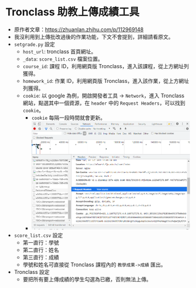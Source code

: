 # Tronclass 助教上傳成績工具
* 原作者文章：https://zhuanlan.zhihu.com/p/112969148
* 我沒利用到上傳批改過後的作業功能，下文不會提到，詳細請看原文。
* `setgrade.py`  設定
	* `host_url`: tronclass 首頁網址。
	* `_data`: `score_list.csv` 檔案位置。
	* `course_id`: 課程 ID，利用網頁版 Tronclass，進入該課程，從上方網址列獲得。
	* `homework_id`: 作業 ID，利用網頁版 Tronclass，進入該作業，從上方網址列獲得。
	* `cookie`: 以 google 為例，開啟開發者工具 -> `Network`，進入 Tronclass 網站，點選其中一個資源，在 `header` 中的 `Request Headers`，可以找到 `cookie`。
		* `cookie` 每隔一段時間就會更新。
		* ![](images/cookie.png)
* `score_list.csv` 設定
	* 第一直行：學號
	* 第二直行：姓名
	* 第三直行：成績
	* 學號和姓名可直接從 Tronclass 課程內的 `教學成果->成績` 匯出。
* Tronclass 設定
	* 要把所有要上傳成績的學生勾選為已繳，否則無法上傳。